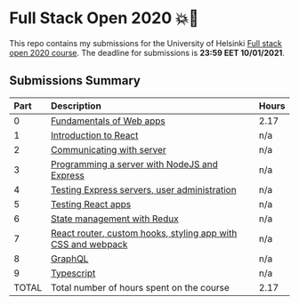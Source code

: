 # Full Stack Open 2020 :boom::rocket:

This repo contains my submissions for the University of Helsinki [Full stack
open 2020 course](https://fullstackopen.com/en/). The deadline for submissions
is **23:59 EET 10/01/2021**.

## Submissions Summary

| Part  | Description                                                                                        | Hours |
| :---- | :------------------------------------------------------------------------------------------------- | :---- |
| 0     | [Fundamentals of Web apps](https://fullstackopen.com/en/part0)                                     | 2.17  |
| 1     | [Introduction to React](https://fullstackopen.com/en/part1)                                        | n/a   |
| 2     | [Communicating with server](https://fullstackopen.com/en/part2)                                    | n/a   |
| 3     | [Programming a server with NodeJS and Express](https://fullstackopen.com/en/part3)                 | n/a   |
| 4     | [Testing Express servers, user administration](https://fullstackopen.com/en/part4)                 | n/a   |
| 5     | [Testing React apps](https://fullstackopen.com/en/part5)                                           | n/a   |
| 6     | [State management with Redux](https://fullstackopen.com/en/part6)                                  | n/a   |
| 7     | [React router, custom hooks, styling app with CSS and webpack](https://fullstackopen.com/en/part7) | n/a   |
| 8     | [GraphQL](https://fullstackopen.com/en/part8)                                                      | n/a   |
| 9     | [Typescript](https://fullstackopen.com/en/part9)                                                   | n/a   |
| TOTAL | Total number of hours spent on the course                                                          | 2.17  |
